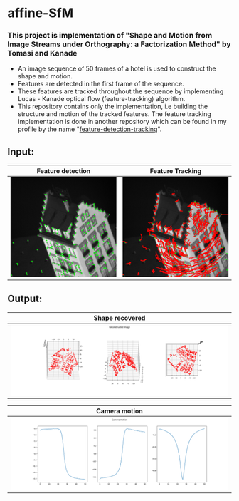 # affine-SfM
### This project is implementation of "Shape and Motion from Image Streams under Orthography: a Factorization Method" by Tomasi and Kanade   

* An image sequence of 50 frames of a hotel is used to construct the shape and motion.  
* Features are detected in the first frame of the sequence.  
* These features are tracked throughout the sequence by implementing Lucas - Kanade optical flow (feature-tracking) algorithm.  
* This repository contains only the implementation, i.e building the structure and motion of the tracked features. The feature tracking implementation is done in another repository which can be found in my profile by the name "[feature-detection-tracking](https://github.com/Madhunc5229/feature-detection-tracking)". 

## Input:  
Feature detection             |  Feature Tracking | 
:-------------------------:|:-------------------------:|
<img src="/data/feature_detection.png" width="275" alt="Alt text" title=""> | <img src="/data/Full_sequence.png" width="275" alt="Alt text" title=""> |

## Output:  
Shape recovered             |  
:-------------------------:|
<img src="/results/shape.png" width="550" alt="Alt text" title=""> |

Camera motion            |  
:-------------------------:|
<img src="/results/motion.png" width="550" alt="Alt text" title=""> |





